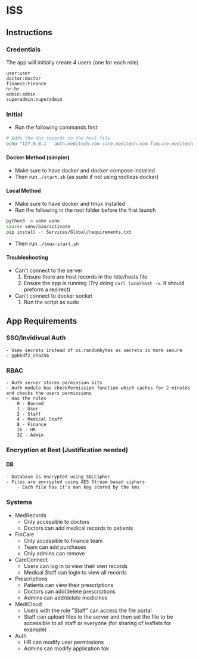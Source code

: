 # ISS

## Instructions
### Credentials
The app will initially create 4 users (one for each role)
```
user:user
doctor:doctor
finance:Finance
hr:hr
admin:admin
superadmin:superadmin
```


### Initial
- Run the following commands first
```bash
# Adds the dns records to the host file
echo "127.0.0.1   auth.meditech.com care.meditech.com fincare.meditech.com cloud.meditech.com records.meditech.com prescriptions.meditech.com portal.meditech.com" | sudo tee -a /etc/hosts
```
#### Docker Method (simpler)
- Make sure to have docker and docker-compose installed
- Then run `./start.sh` (as sudo if not using rootless docker)
#### Local Method
- Make sure to have docker and tmux installed
- Run the following in the root folder before the first launch
```bash
python3 -m venv venv
source venv/bin/activate
pip install -r Services/Global/requirements.txt
```
- Then run `./tmux-start.sh`

#### Troubleshooting
- Can't connect to the server
    1. Ensure there are host records in the /etc/hosts file
    2. Ensure the app is running (Try doing `curl localhost -v`. It should preform a redirect)
- Can't connect to docker socket
    1. Run the script as sudo

## App Requirements

### SSO/Invidivual Auth
    - Uses secrets instead of os.randombytes as secrets is more secure
    - ppbkdf2_sha256
### RBAC
    - Auth server stores permission bits
    - Auth module has checkPermission function which caches for 2 minutes and checks the users permissions
    - Has the roles
        0 - Banned
        1 - User
        2 - Staff
        4 - Medical Staff
        8 - Finance
        16 - HR
        32 - Admin
### Encryption at Rest (Justification needed)
#### DB
    - Database is encrypted using SQLCipher
    - Files are encrypted using AES Stream based ciphers
        - Each file has it's own key stored by the kms
### Systems
- MedRecords
    - Only accessible to doctors
    - Doctors can add medical records to patients
- FinCare
    - Only accessible to finance team
    - Team can add purchases
    - Only admins can remove
- CareConnect
    - Users can log in to view their own records
    - Medical Staff can login to view all records
- Prescriptions
    - Patients can view their prescriptions
    - Doctors can add/delete prescriptions
    - Admins can add/delete medicines
- MediCloud
    - Users with the role "Staff" can access the file portal
    - Staff can upload files to the server and then set the file to be accessible to all staff or everyone (for sharing of leaflets for example)
- Auth
    - HR can modify user permissions
    - Admins can modify application tok


